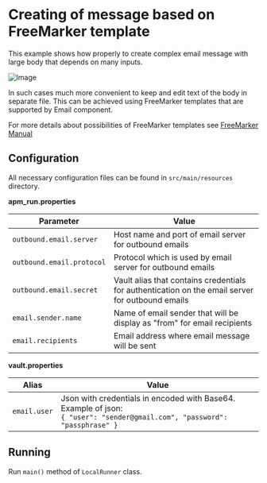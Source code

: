 # Creating of message based on FreeMarker template

This example shows how properly to create complex email message with large body that depends on many inputs. 

 ![Image](message_screenshot.png 'Complex message example')

In such cases much more convenient to keep and edit text of the body in separate file. This can be achieved using 
FreeMarker templates that are supported by Email component.

For more details about possibilities of FreeMarker templates see
 [FreeMarker Manual](https://freemarker.apache.org/docs/index.html)
 
 
## Configuration

All necessary configuration files can be found in <code>src/main/resources</code> directory.

**apm_run.properties**

| Parameter     | Value         |
| ------------- |---------------|
| `outbound.email.server` | Host name and port of email server for outbound emails |
| `outbound.email.protocol` | Protocol which is used by email server for outbound emails |
| `outbound.email.secret` | Vault alias that contains credentials for authentication on the email server for outbound emails |
| `email.sender.name` | Name of email sender that will be display as "from" for email recipients |
| `email.recipients` | Email address where email message will be sent |

**vault.properties**

| Alias     | Value         |
| ------------- |---------------|
| `email.user` | Json with credentials in encoded with Base64. Example of json:<br>`{ "user": "sender@gmail.com", "password": "passphrase" }` |


## Running

Run `main()` method of `LocalRunner` class.